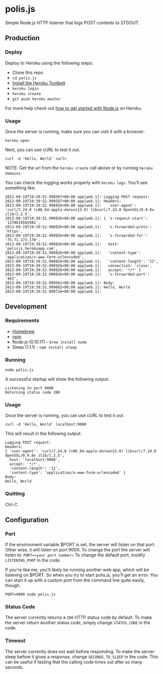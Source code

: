 polis.js
========

Simple Node.js HTTP listener that logs POST contents to STDOUT.

Production
----------

### Deploy

Deploy to Heroku using the following steps:

- Clone this repo
- `cd polis.js`
- [Install the Heroku Toolbelt](https://toolbelt.heroku.com/)
- `heroku login`
- `heroku create`
- `git push heroku master`

For more help check out [how to get started with Node.js](https://devcenter.heroku.com/articles/getting-started-with-nodejs) on Heroku.

### Usage

Once the server is running, make sure you can visit it with a browser:

```
heroku open
```

Next, you can use cURL to test it out.

```
curl -d 'Hello, World' <url>
```

NOTE: Get the url from the `heroku create` call above or by running `heroku domains`.

You can check the logging works properly with `heroku logs`. You'll see
something like:

```
2013-09-19T19:39:52.998597+00:00 app[web.1]: Logging POST request:
2013-09-19T19:39:52.998597+00:00 app[web.1]: Headers:
2013-09-19T19:39:52.998926+00:00 app[web.1]:   'user-agent': 'curl/7.24.0 (x86_64-apple-darwin12.0) libcurl/7.24.0 OpenSSL/0.9.8x zlib/1.2.5',
2013-09-19T19:39:52.998926+00:00 app[web.1]: { 'x-request-start': '1379619592981',
2013-09-19T19:39:52.998926+00:00 app[web.1]:   'x-forwarded-proto': 'https',
2013-09-19T19:39:52.998926+00:00 app[web.1]:   'x-forwarded-for': '75.71.173.170',
2013-09-19T19:39:52.998926+00:00 app[web.1]:   host: 'polisjs.herokuapp.com',
2013-09-19T19:39:52.998926+00:00 app[web.1]:   'content-type': 'application/x-www-form-urlencoded',
2013-09-19T19:39:52.998926+00:00 app[web.1]:   'content-length': '12',
2013-09-19T19:39:52.998926+00:00 app[web.1]:   connection: 'close',
2013-09-19T19:39:52.998926+00:00 app[web.1]:   accept: '*/*' }
2013-09-19T19:39:52.998926+00:00 app[web.1]:   'x-forwarded-port': '443',
2013-09-19T19:39:52.999561+00:00 app[web.1]: Body:
2013-09-19T19:39:52.999602+00:00 app[web.1]: Hello, World
2013-09-19T19:39:52.999716+00:00 app[web.1]:
```

Development
-----------

### Requirements

- [Homebrew](http://brew.sh/)
- [npm](https://npmjs.org/)
- Node.js (0.10.17) - `brew install node`
- Sleep   (1.1.1)   - `npm install sleep`

### Running

`node polis.js`

A successful startup will show the following output:

```
Listening to port 9000
Returning status code 200

```

### Usage

Once the server is running, you can use cURL to test it out.

`curl -d 'Hello, World' localhost:9000`

This will result in the following output:

```
Logging POST request:
Headers:
{ 'user-agent': 'curl/7.24.0 (x86_64-apple-darwin12.0) libcurl/7.24.0 OpenSSL/0.9.8x zlib/1.2.5',
  host: 'localhost:9000',
  accept: '*/*',
  'content-length': '12',
  'content-type': 'application/x-www-form-urlencoded' }
Body:
Hello, World

```

### Quitting

Ctrl-C

Configuration
-------------

### Port

If the environment variable $PORT is set, the server will listen on that port.
Other wise, it will listen on port 9000.  To change the port the server will
listen to: `PORT=<your port number>` To change the default port, modify
`LISTENING_PORT` in the code.

If you're like me, you'll likely be running another web app, which will be
listening on $PORT. So when you try to start polis.js, you'll get an error.
You can start it up with a custom port from the command line quite easily,
though.

`PORT=9000 node polis.js`

### Status Code

The server currently returns a `200` HTTP status code by default. To make the
server return another status code, simply change `STATUS_CODE` in the code.

### Timeout

The server currently does not wait before responding. To make the server sleep
before it gives a response, change `SECONDS_TO_SLEEP` in the code.  This can be
useful if testing that the calling code times out after so many seconds.

